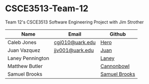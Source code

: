 # CSCE3513-Team-12
Team 12's CSCE3513 Software Engineering Project with Jim Strother

|Name|Email|Github|
|-|-|-|
|Caleb Jones|cgj010@uark.edu|[Hero](https://github.com/TheHeroBrine422)|
|Juan Vazquez|jjv001@uark.edu|[Juan](https://github.com/sleepyRecluse)|
|Laney Pennington||[Laney](https://github.com/ljpenn9)|
|Matthew Butler||[Cannonbowl](https://github.com/CannonBowl)|
|Samuel Brooks||[Samuel Brooks](https://github.com/SamForrestB)|
